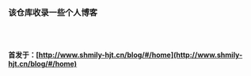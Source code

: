 ### 该仓库收录一些个人博客
</br>
</br>

**首发于：[http://www.shmily-hjt.cn/blog/#/home](http://www.shmily-hjt.cn/blog/#/home)**